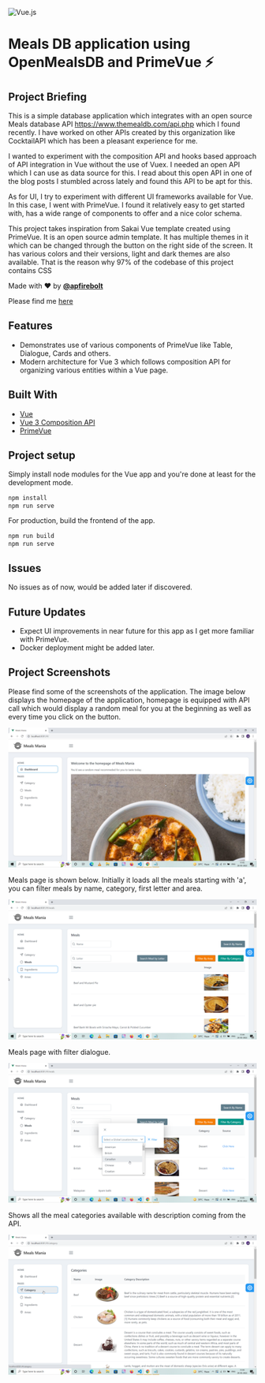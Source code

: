 ![Vue.js](https://img.shields.io/badge/vuejs-%2335495e.svg?style=for-the-badge&logo=vuedotjs&logoColor=%234FC08D)

# Meals DB application using OpenMealsDB and PrimeVue ⚡️

## Project Briefing

This is a simple database application which integrates with an open source Meals database API <a href="https://www.themealdb.com/api.php"> https://www.themealdb.com/api.php </a> which I found recently. I have worked on other APIs created by this organization like CocktailAPI which has been a pleasant experience for me.

I wanted to experiment with the composition API and hooks based approach of API integration in Vue without the use of Vuex. I needed an open API which I can use as data source for this. I read about this open API in one of the blog posts I stumbled across lately and found this API to be apt for this.

As for UI, I try to experiment with different UI frameworks available for Vue. In this case, I went with PrimeVue. I found it relatively easy to get started with, has a wide range of components to offer and a nice color schema.

This project takes inspiration from Sakai Vue template created using PrimeVue. It is an open source admin template. It has multiple themes in it which can be changed through the button on the right side of the screen. It has various colors and their versions, light and dark themes are also available. That is the reason why 97% of the codebase of this project contains CSS

Made with ❤️ by **[@apfirebolt](https://github.com/Apfirebolt/)**

Please find me [here](https://apgiiit.com/)
## Features

- Demonstrates use of various components of PrimeVue like Table, Dialogue, Cards and others.
- Modern architecture for Vue 3 which follows composition API for organizing various entities within a Vue page.

## Built With

* [Vue](https://reactjs.org/)
* [Vue 3 Composition API](https://vuejs.org/api/composition-api-setup.html/)
* [PrimeVue](https://www.primefaces.org/primevue/)

## Project setup

Simply install node modules for the Vue app and you're done at least for the development mode.

```
npm install
npm run serve
```

For production, build the frontend of the app. 

```
npm run build
npm run serve
```
## Issues

No issues as of now, would be added later if discovered.

## Future Updates

- Expect UI improvements in near future for this app as I get more familiar with PrimeVue.
- Docker deployment might be added later.

## Project Screenshots

Please find some of the screenshots of the application. The image below displays the homepage of the application, homepage is equipped with API call which would display a random meal for you at the beginning as well as every time you click on the button.

![alt text](./screenshots/home.jpg)

Meals page is shown below. Initially it loads all the meals starting with 'a', you can filter meals by name, category, first letter and area.

![alt text](./screenshots/meals.png)

Meals page with filter dialogue. 

![alt text](./screenshots/filter_meals.png)

Shows all the meal categories available with description coming from the API.

![alt text](./screenshots/category.png)
